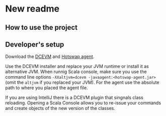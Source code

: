 # New readme

## How to use the project

## Developer's setup

Download the [DCEVM](https://github.com/dcevm/dcevm/releases) and [Hotswap agent](https://github.com/HotswapProjects/HotswapAgent/releases).

Use the DCEVM installer and replace your JVM runtime or install it as alternative JVM. When runnig
Scala console, make sure you use the command line options `-XXaltjvm=dcevm -javaagent:<hotswap-agent.jar>`
(omit the `altjvm` if you replaced your JVM). For the agent use the absolute path to where you
placed the agent file.

If you are using IntelliJ there is a DCEVM plugin that singnals class reloading. Opening a Scala Console
allows you to re-issue your commands and create objects of the new version of the classes.
